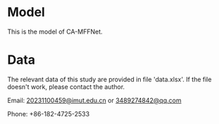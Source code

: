 # Model
This is the model of CA-MFFNet.

# Data
The relevant data of this study are provided in file 'data.xlsx'. If the file doesn't work, please contact the author.

Email: 20231100459@imut.edu.cn or 3489274842@qq.com

Phone: +86-182-4725-2533


